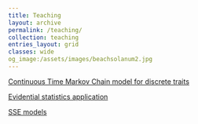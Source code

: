 ```yaml
---
title: Teaching
layout: archive
permalink: /teaching/
collection: teaching
entries_layout: grid
classes: wide
og_image:/assets/images/beachsolanum2.jpg
---
```


[Continuous Time Markov Chain model for discrete traits](/teaching/ctmc/)

[Evidential statistics application](/teaching/evidence/)

[SSE models](/teaching/SDD/)


